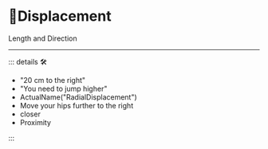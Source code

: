 # 🔻<via>Displacement</via>

Length and Direction

---

<!-- =================================================== -->
<!-- =================================================== -->
<!-- =================================================== -->
<!-- =================================================== -->
<!-- =================================================== -->
::: details 🛠

- "20 cm to the right"
- "You need to jump higher"
- ActualName("RadialDisplacement")
- Move your hips further to the right
- closer
- Proximity

:::
